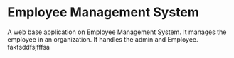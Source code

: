 # Employee Management System
A web base application on Employee Management System. It manages the employee in an organization. It handles the admin and Employee. fakfsddfsjfffsa
